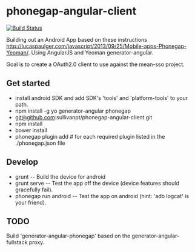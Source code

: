 # phonegap-angular-client
[![Build Status](https://travis-ci.org/sullivanpt/phonegap-angular-client.png?branch=master)](https://travis-ci.org/sullivanpt/phonegap-angular-client)

Building out an Android App based on these
instructions http://lucaspaulger.com/javascript/2013/09/25/Mobile-apps-Phonegap-Yeoman/.
Using AngularJS and Yeoman generator-angular.

Goal is to create a OAuth2.0 client to use against the mean-sso project.

## Get started

* install android SDK and add SDK's 'tools' and 'platform-tools' to your path.
* npm install -g yo generator-angular phonegap
* git@github.com:sullivanpt/phonegap-angular-client.git
* npm install
* bower install
* phonegap plugin add <item> # for each required plugin listed in the ./phonegap.json file

## Develop

* grunt -- Build the device for android
* grunt serve -- Test the app off the device (device features should gracefully fail).
* phonegap run android -- Test the app on android (hint: 'adb logcat' is your friend).

## TODO

Build 'generator-angular-phonegap' based on the generator-angular-fullstack proxy.
